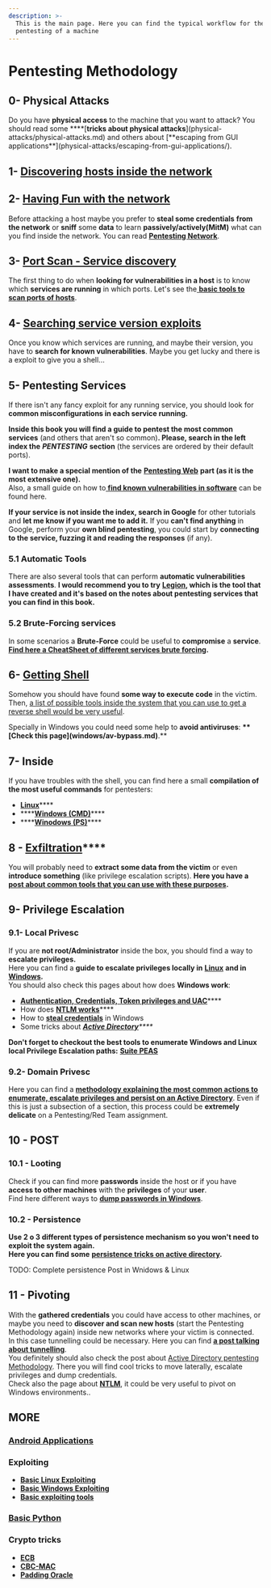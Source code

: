 ```yaml
---
description: >-
  This is the main page. Here you can find the typical workflow for the
  pentesting of a machine
---
```


# Pentesting Methodology

## 0- Physical Attacks

Do you have **physical access** to the machine that you want to attack? You should read some **\*\*\[**tricks about physical attacks**\]\(physical-attacks/physical-attacks.md\) and others about \[**escaping from GUI applications\*\*\]\(physical-attacks/escaping-from-gui-applications/\).

## 1- [Discovering hosts inside the network ](pentesting/pentesting-network/#discovering-hosts)

## **2-** [**Having Fun with the network**](pentesting/pentesting-network/)

Before attacking a host maybe you prefer to **steal some credentials** **from the network** or **sniff** some **data** to learn **passively/actively\(MitM\)** what can you find inside the network. You can read [**Pentesting Network**](pentesting/pentesting-network/#sniffing).

## 3- [Port Scan - Service discovery](pentesting/pentesting-network/#scanning-hosts)

The first thing to do when **looking for vulnerabilities in a host** is to know which **services are running** in which ports. Let's see the[ **basic tools to scan ports of hosts**](pentesting/pentesting-network/#scanning-hosts).

## **4-** [Searching service version exploits](search-exploits.md)

Once you know which services are running, and maybe their version, you have to **search for known vulnerabilities**. Maybe you get lucky and there is a exploit to give you a shell...

## **5-** Pentesting Services

If there isn't any fancy exploit for any running service, you should look for **common misconfigurations in each service running.**

**Inside this book you will find a guide to pentest the most common services** \(and others that aren't so common\)**. Please, search in the left index the** _**PENTESTING**_ **section** \(the services are ordered by their default ports\).

**I want to make a special mention of the** [**Pentesting Web**](pentesting/pentesting-web/) **part \(as it is the most extensive one\).**  
Also, a small guide on how to[ **find known vulnerabilities in software**](search-exploits.md) can be found here.

**If your service is not inside the index, search in Google** for other tutorials and **let me know if you want me to add it.** If you **can't find anything** in Google, perform your **own blind pentesting**, you could start by **connecting to the service, fuzzing it and reading the responses** \(if any\).

### 5.1 Automatic Tools

There are also several tools that can perform **automatic vulnerabilities assessments**. **I would recommend you to try** [**Legion**](https://github.com/carlospolop/legion)**, which is the tool that I have created and it's based on the notes about pentesting services that you can find in this book.**

### **5.2 Brute-Forcing services**

In some scenarios a **Brute-Force** could be useful to **compromise** a **service**. [**Find here a CheatSheet of different services brute forcing**](brute-force.md)**.**

## **6-** [**Getting Shell**](shells/shells/)

Somehow you should have found **some way to execute code** in the victim. Then, [a list of possible tools inside the system that you can use to get a reverse shell would be very useful](shells/shells/).

Specially in Windows you could need some help to **avoid antiviruses**: **\*\*\[**Check this page**\]\(windows/av-bypass.md\)**.\*\*

## 7- Inside

If you have troubles with the shell, you can find here a small **compilation of the most useful commands** for pentesters:

* [**Linux**](linux-unix/useful-linux-commands/)\*\*\*\*
* \*\*\*\*[**Windows \(CMD\)**](windows/basic-cmd-for-pentesters.md)\*\*\*\*
* \*\*\*\*[**Winodows \(PS\)**](windows/basic-powershell-for-pentesters/)\*\*\*\*

## **8 -** [**Exfiltration**](exfiltration.md)\*\*\*\*

You will probably need to **extract some data from the victim** or even **introduce something** \(like privilege escalation scripts\). **Here you have a** [**post about common tools that you can use with these purposes**](exfiltration.md)**.**

## **9- Privilege Escalation**

### **9.1- Local Privesc**

If you are **not root/Administrator** inside the box, you should find a way to **escalate privileges.**  
Here you can find a **guide to escalate privileges locally in** [**Linux**](linux-unix/privilege-escalation/) **and in** [**Windows**](windows/windows-local-privilege-escalation/)**.**  
You should also check this pages about how does **Windows work**:

* [**Authentication, Credentials, Token privileges and UAC**](windows/authentication-credentials-uac-and-efs.md)\*\*\*\*
* How does [**NTLM works**](windows/ntlm/)\*\*\*\*
* How to [**steal credentials**](windows/stealing-credentials/) in Windows
* Some tricks about [_**Active Directory**_](windows/active-directory-methodology/)_\*\*\*\*_

**Don't forget to checkout the best tools to enumerate Windows and Linux local Privilege Escalation paths:** [**Suite PEAS**](https://github.com/carlospolop/privilege-escalation-awesome-scripts-suite)

### **9.2- Domain Privesc**

Here you can find a [**methodology explaining the most common actions to enumerate, escalate privileges and persist on an Active Directory**](windows/active-directory-methodology/). Even if this is just a subsection of a section, this process could be **extremely delicate** on a Pentesting/Red Team assignment.

## 10 - POST

### **10**.1 - Looting

Check if you can find more **passwords** inside the host or if you have **access to other machines** with the **privileges** of your **user**.  
Find here different ways to [**dump passwords in Windows**](windows/stealing-credentials/).

### 10.2 - Persistence

**Use 2 o 3 different types of persistence mechanism so you won't need to exploit the system again.  
Here you can find some** [**persistence tricks on active directory**](windows/active-directory-methodology/#persistence)**.**

TODO: Complete persistence Post in Wnidows & Linux

## 11 - Pivoting

With the **gathered credentials** you could have access to other machines, or maybe you need to **discover and scan new hosts** \(start the Pentesting Methodology again\) inside new networks where your victim is connected.  
In this case tunnelling could be necessary. Here you can find [**a post talking about tunnelling**](tunneling-and-port-forwarding.md).  
You definitely should also check the post about [Active Directory pentesting Methodology](windows/active-directory-methodology/). There you will find cool tricks to move laterally, escalate privileges and dump credentials.  
Check also the page about [**NTLM**](windows/ntlm/), it could be very useful to pivot on Windows environments..

## MORE

### [Android Applications](mobile-apps-pentesting/android-app-pentesting/)

### **Exploiting**

* [**Basic Linux Exploiting**](exploiting/linux-exploiting-basic-esp/)
* [**Basic Windows Exploiting**](exploiting/windows-exploiting-basic-guide-oscp-lvl.md)
* [**Basic exploiting tools**](exploiting/tools/)

### [**Basic Python**](misc/basic-python/)

### **Crypto tricks**

* [**ECB**](crypto/electronic-code-book-ecb.md)
* [**CBC-MAC**](crypto/cipher-block-chaining-cbc-mac-priv.md)
* [**Padding Oracle**](crypto/padding-oracle-priv.md)



